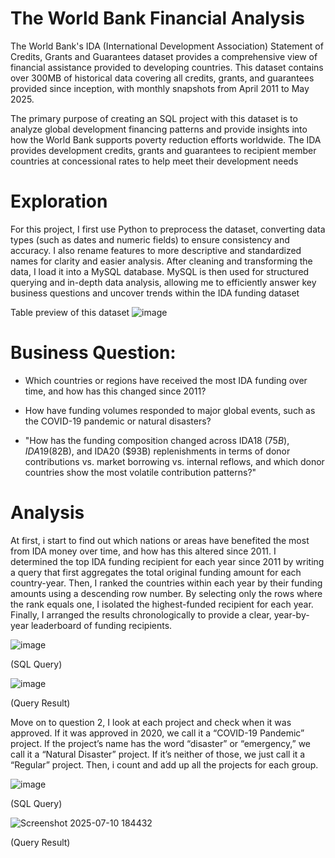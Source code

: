 # The World Bank Financial Analysis
The World Bank's IDA (International Development Association) Statement of Credits, Grants and Guarantees dataset provides a comprehensive view of financial assistance provided to developing countries. This dataset contains over 300MB of historical data covering all credits, grants, and guarantees provided since inception, with monthly snapshots from April 2011 to May 2025.

The primary purpose of creating an SQL project with this dataset is to analyze global development financing patterns and provide insights into how the World Bank supports poverty reduction efforts worldwide. The IDA provides development credits, grants and guarantees to recipient member countries at concessional rates to help meet their development needs

# Exploration 
For this project, I first use Python to preprocess the dataset, converting data types (such as dates and numeric fields) to ensure consistency and accuracy. I also rename features to more descriptive and standardized names for clarity and easier analysis. After cleaning and transforming the data, I load it into a MySQL database. MySQL is then used for structured querying and in-depth data analysis, allowing me to efficiently answer key business questions and uncover trends within the IDA funding dataset

Table preview of this dataset
![image](https://github.com/user-attachments/assets/ff55cc0e-f7d9-4140-9c4f-a579f5cd56a0)

# Business Question: 
- Which countries or regions have received the most IDA funding over time, and how has this changed since 2011?

- How have funding volumes responded to major global events, such as the COVID-19 pandemic or natural disasters?

- "How has the funding composition changed across IDA18 ($75B), IDA19 ($82B), and IDA20 ($93B) replenishments in terms of donor contributions vs. market borrowing vs. internal reflows, and which donor countries show the most volatile contribution patterns?"

# Analysis 

At first, i start to find out which nations or areas have benefited the most from IDA money over time, and how has this altered since 2011. I determined the top IDA funding recipient for each year since 2011 by writing a query that first aggregates the total original funding amount for each country-year. Then, I ranked the countries within each year by their funding amounts using a descending row number. By selecting only the rows where the rank equals one, I isolated the highest-funded recipient for each year. Finally, I arranged the results chronologically to provide a clear, year-by-year leaderboard of funding recipients.

![image](https://github.com/user-attachments/assets/7ed433fc-88a5-4808-981a-79b5aaefa8d2)


(SQL Query)


![image](https://github.com/user-attachments/assets/a8e67874-71f7-4c95-94ab-9aaf6d45c1b6)

(Query Result)

Move on to question 2, I look at each project and check when it was approved. If it was approved in 2020, we call it a “COVID-19 Pandemic” project. If the project’s name has the word “disaster” or “emergency,” we call it a “Natural Disaster” project. If it’s neither of those, we just call it a “Regular” project. Then, i count and add up all the projects for each group.

![image](https://github.com/user-attachments/assets/f1f9b4ed-e682-439a-8191-e40381db8f0b)


(SQL Query)


![Screenshot 2025-07-10 184432](https://github.com/user-attachments/assets/7b567a1d-9087-4781-8d95-331aa3b4fc4d)


(Query Result)









      

